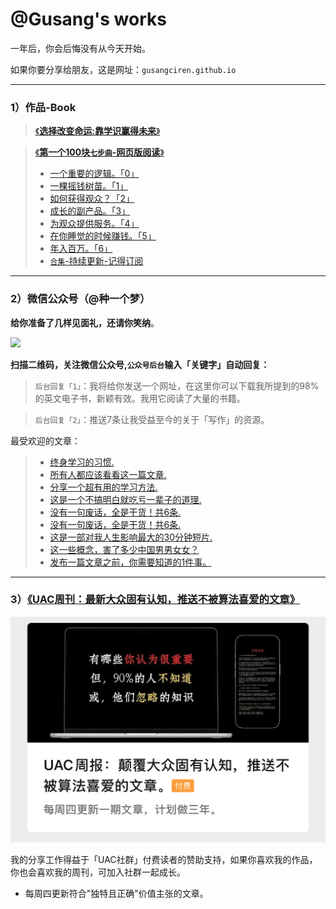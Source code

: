 # @Gusang's works  
一年后，你会后悔没有从今天开始。

如果你要分享给朋友，这是网址：`gusangciren.github.io`

---

### 1）作品-Book  
> [《**选择改变命运:靠学识赢得未来**》](/fate/)


> [《**第一个100块`七步曲`-网页版阅读**》](/100/)
> * [一个重要的逻辑。「0」](https://mp.weixin.qq.com/s/88ByMQWhPO5KsRGqAS4n6Q?token=1323808512&lang=zh_CN)
> * [一棵摇钱树苗。「1」](https://mp.weixin.qq.com/s/zK6DqYmYfOIi1JuqOTc2bQ?token=1323808512&lang=zh_CN)
> * [如何获得观众？「2」](https://mp.weixin.qq.com/s/VEzLE-Sm4XI6EvS8RPtJRA?token=1323808512&lang=zh_CN)
> * [成长的副产品。「3」](https://mp.weixin.qq.com/s/lMCOEt15Rd9H5S2FYXiZRQ?token=1323808512&lang=zh_CN)
> * [为观众提供服务。「4」](https://mp.weixin.qq.com/s/K4_yHJb9LcwboJArfZ9OWw?token=1323808512&lang=zh_CN)
> * [在你睡觉的时候赚钱。「5」](https://mp.weixin.qq.com/s/q-ykcwulqG-pZNJxL_bwMw?token=1323808512&lang=zh_CN)
> * [年入百万。「6」]()
> * [`合集`-持续更新-记得订阅](https://mp.weixin.qq.com/mp/appmsgalbum?__biz=MzkyOTE4MDcyOA==&action=getalbum&album_id=4040771453392732161#wechat_redirect)

---

### 2）微信公众号（@种一个梦）  
**给你准备了几样见面礼，还请你笑纳**。  

![](wechat-1.png)  

**扫描二维码，关注微信公众号,`公众号后台`输入「关键字」自动回复：**  


> `后台回复「1」`：我将给你发送一个网址，在这里你可以下载我所提到的98%的英文电子书，新颖有效。我用它阅读了大量的书籍。

> `后台回复「2」`：推送7条让我受益至今的关于「写作」的资源。


最受欢迎的文章：
> * [终身学习的习惯.](https://mp.weixin.qq.com/s/8hTgXYyc2JEf0BzRyTxf7Q?token=1323808512&lang=zh_CN)
> * [所有人都应该看看这一篇文章.](https://mp.weixin.qq.com/s/Wz2yPurU5db85RZ4tq2dfg?token=1323808512&lang=zh_CN)
> * [分享一个超有用的学习方法.](https://mp.weixin.qq.com/s/GymHqbSLgACzMJKcPEtBaQ?token=1323808512&lang=zh_CN)
> * [这是一个不搞明白就吃亏一辈子的道理.](https://mp.weixin.qq.com/s/Q1mhJ18ImQZnVoBephvHJg?token=1323808512&lang=zh_CN)
> * [没有一句废话，全是干货！共6条.](https://mp.weixin.qq.com/s/nXBGwloH9PeW-ZutbpNh_A?token=1323808512&lang=zh_CN)
> * [没有一句废话，全是干货！共6条.](https://mp.weixin.qq.com/s/cXqtcP_nV9_R3VXNT9c7Ww?token=1323808512&lang=zh_CN)
> * [这是一部对我人生影响最大的30分钟短片.](https://mp.weixin.qq.com/s/G8PSKupXIKnG1oMVsWMbkA?token=1323808512&lang=zh_CN)
> * [这一些概念，害了多少中国男男女女？](https://mp.weixin.qq.com/s/XIDv6zMHIY3g3KwkKvEpYQ?token=1323808512&lang=zh_CN)
> * [发布一篇文章之前，你需要知道的1件事。](https://mp.weixin.qq.com/s/Cqdw7-9Ezi8zD401iqy2wA)

---

### 3）[《UAC周刊：最新大众固有认知，推送不被算法喜爱的文章》](https://mp.weixin.qq.com/mp/appmsgaibum?biz=MzkyOTE4MDcyOA--&action=geta1bum&a1bum_id=3931407159660855300&scene=126Hwechat_redirect)

![](zhoukan-1.jpg)  

我的分享工作得益于「UAC社群」付费读者的赞助支持，如果你喜欢我的作品，你也会喜欢我的周刊，可加入社群一起成长。
- 每周四更新符合"独特且正确"价值主张的文章。  
